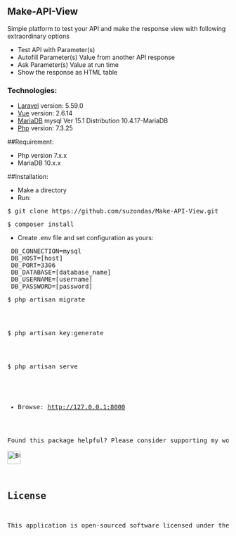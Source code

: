 
## Make-API-View

Simple platform to test your API and make the response view with following extraordinary options

- Test API with Parameter(s)
- Autofill Parameter(s) Value from another API response
- Ask Parameter(s) Value at run time
- Show the response as HTML table

### Technologies:
- [Laravel](https://laravel.com/) version: 5.59.0
- [Vue](https://vuejs.org) version: 2.6.14
- [MariaDB](https://mariadb.org/) mysql  Ver 15.1 Distribution 10.4.17-MariaDB
- [Php](http://www.php.net) version: 7.3.25

##Requirement:
- Php version 7.x.x
- MariaDB 10.x.x

##Installation:
- Make a directory
- Run:
<pre>$ git clone https://github.com/suzondas/Make-API-View.git</pre>
<pre>$ composer install</pre>
- Create .env file and set configuration as yours:
<pre>
 DB_CONNECTION=mysql
 DB_HOST=[host]
 DB_PORT=3306
 DB_DATABASE=[database_name]
 DB_USERNAME=[username]
 DB_PASSWORD=[password]</pred>
<pre>$ php artisan migrate</pre>
<pre>$ php artisan key:generate</pre>
<pre>$ php artisan serve</pre>
- Browse: http://127.0.0.1:8000

Found this package helpful? Please consider supporting my work!<br>
<a href='https://ko-fi.com/Q5Q16B7Z3' target='_blank'><img height='30' style='border:0px;height:30px;' src='https://cdn.ko-fi.com/cdn/kofi1.png?v=3' border='0' alt='Buy Me a Coffee at ko-fi.com' /></a>

## License
This application is open-sourced software licensed under the [MIT license](https://opensource.org/licenses/MIT).
